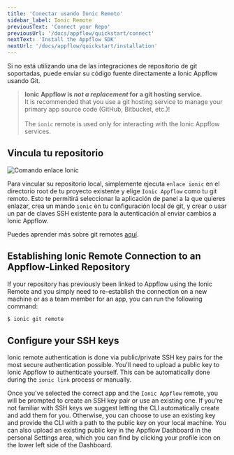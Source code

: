 ```yaml
---
title: 'Conectar usando Ionic Remoto'
sidebar_label: Ionic Remote
previousText: 'Connect your Repo'
previousUrl: '/docs/appflow/quickstart/connect'
nextText: 'Install the Appflow SDK'
nextUrl: '/docs/appflow/quickstart/installation'
---
```


Si no está utilizando una de las integraciones de repositorio de git soportadas, puede enviar su código fuente directamente a Ionic Appflow usando Git.

<blockquote>
  <b>Ionic Appflow is <i>not a replacement</i> for a git hosting service.</b><br />
  It is recommended that you use a git hosting service to manage your primary app source code
  (GitHub, Bitbucket, etc.)!<br /><br />
  The <code>ionic</code> remote is used only for interacting with the Ionic Appflow services.
</blockquote>

## Vincula tu repositorio

![Comando enlace Ionic](/docs/assets/img/appflow/ionic-link.gif)

Para vincular su repositorio local, simplemente ejecuta `enlace ionic` en el directorio root de tu proyecto existente y elige `Ionic Appflow` como tu git remoto. Esto te permitirá seleccionar la aplicación de panel a la que quieres enlazar, crea un mando `ionic` en tu configuración local de git, y crear o usar un par de claves SSH existente para la autenticación al enviar cambios a Ionic Appflow.

Puedes aprender más sobre git remotes [aquí](https://git-scm.com/book/en/v2/Git-Basics-Working-with-Remotes).

## Establishing Ionic Remote Connection to an Appflow-Linked Repository

If your repository has previously been linked to Appflow using the Ionic Remote and you simply need to re-establish the connection on a new machine or as a team member for an app, you can run the following command:

```bash
$ ionic git remote
```

## Configure your SSH keys

Ionic remote authentication is done via public/private SSH key pairs for the most secure authentication possible. You'll need to upload a public key to Ionic Appflow to authenticate yourself. This can be automatically done during the `ionic link` process or manually.

Once you've selected the correct app and the `Ionic Appflow` remote, you will be prompted to create an SSH key pair or use an existing one. If you're not familiar with SSH keys we suggest letting the CLI automatically create and add them for you. Otherwise, you can choose to use an existing key and provide the CLI with a path to the public key on your local machine. You can also upload an existing public key in the Appflow Dashboard in the personal Settings area, which you can find by clicking your profile icon on the lower left side of the Dashboard.